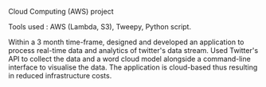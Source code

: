 Cloud Computing (AWS) project

Tools used : AWS (Lambda, S3), Tweepy, Python script.

Within a 3 month time-frame, designed and developed an application to process real-time data and analytics of twitter's data stream. 
Used Twitter's API to collect the data and a word cloud model alongside a command-line interface to visualise the data. 
The application is cloud-based thus resulting in reduced infrastructure costs.

